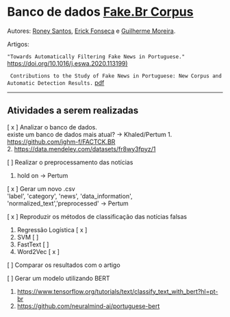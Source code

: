 # Banco de dados [Fake.Br Corpus](https://github.com/roneysco/Fake.br-Corpus)

Autores: [Roney Santos](https://github.com/roneysco), 
[Erick Fonseca](https://github.com/erickrf) e 
[Guilherme Moreira](https://github.com/GuilhermeZaniniMoreira).

Artigos:  

``"Towards Automatically Filtering Fake News in Portuguese."`` [https://doi.org/10.1016/j.eswa.2020.113199) ](https://doi.org/10.1016/j.eswa.2020.113199) 

`` Contributions to the Study of Fake News in Portuguese: New Corpus and Automatic Detection Results.`` [pdf](https://sites.icmc.usp.br/taspardo/PROPOR2018-MonteiroEtAl.pdf)

---

## Atividades a serem realizadas
[ x ] Analizar o banco de dados.  
    existe um banco de dados mais atual?  -> Khaled/Pertum
    1. https://github.com/jghm-f/FACTCK.BR  
    2. https://data.mendeley.com/datasets/fr8wy3fpyz/1

[ ] Realizar o preprocessamento das notícias 
1. hold on -> Pertum

[ x ] Gerar um novo .csv  
    'label', 'category', 'news', 'data_information', 'normalized_text','preprocessed' -> Pertum

[ x ] Reproduzir os métodos de classificação das notícias falsas  
1. Regressão Logística [ x ]
2. SVM [  ]
3. FastText [  ]
4. Word2Vec [ x ]

[ ] Comparar os resultados com o artigo

[ ] Gerar um modelo utilizando BERT
1. https://www.tensorflow.org/tutorials/text/classify_text_with_bert?hl=pt-br  
2. https://github.com/neuralmind-ai/portuguese-bert

